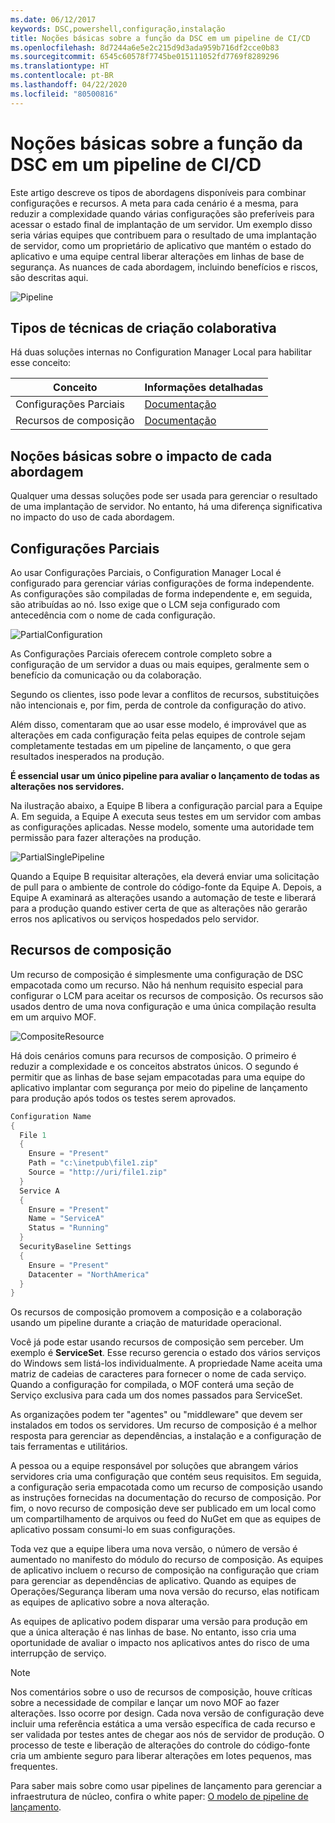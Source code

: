 ```yaml
---
ms.date: 06/12/2017
keywords: DSC,powershell,configuração,instalação
title: Noções básicas sobre a função da DSC em um pipeline de CI/CD
ms.openlocfilehash: 8d7244a6e5e2c215d9d3ada959b716df2cce0b83
ms.sourcegitcommit: 6545c60578f7745be015111052fd7769f8289296
ms.translationtype: HT
ms.contentlocale: pt-BR
ms.lasthandoff: 04/22/2020
ms.locfileid: "80500816"
---
```

# <a name="understanding-dscs-role-in-a-cicd-pipeline"></a>Noções básicas sobre a função da DSC em um pipeline de CI/CD

Este artigo descreve os tipos de abordagens disponíveis para combinar configurações e recursos.
A meta para cada cenário é a mesma, para reduzir a complexidade quando várias configurações são preferíveis para acessar o estado final de implantação de um servidor. Um exemplo disso seria várias equipes que contribuem para o resultado de uma implantação de servidor, como um proprietário de aplicativo que mantém o estado do aplicativo e uma equipe central liberar alterações em linhas de base de segurança. As nuances de cada abordagem, incluindo benefícios e riscos, são descritas aqui.

![Pipeline](media/authoringAdvanced/Pipeline.jpg)

## <a name="types-of-collaborative-authoring-techniques"></a>Tipos de técnicas de criação colaborativa

Há duas soluções internas no Configuration Manager Local para habilitar esse conceito:

|        Conceito         |                    Informações detalhadas                     |
| ---------------------- | ----------------------------------------------------------- |
| Configurações Parciais | [Documentação](../pull-server/partialConfigs.md)           |
| Recursos de composição    | [Documentação](../resources/authoringResourceComposite.md) |

## <a name="understanding-the-impact-of-each-approach"></a>Noções básicas sobre o impacto de cada abordagem

Qualquer uma dessas soluções pode ser usada para gerenciar o resultado de uma implantação de servidor. No entanto, há uma diferença significativa no impacto do uso de cada abordagem.

## <a name="partial-configurations"></a>Configurações Parciais

Ao usar Configurações Parciais, o Configuration Manager Local é configurado para gerenciar várias configurações de forma independente. As configurações são compiladas de forma independente e, em seguida, são atribuídas ao nó. Isso exige que o LCM seja configurado com antecedência com o nome de cada configuração.

![PartialConfiguration](media/authoringAdvanced/PartialConfiguration.jpg)

As Configurações Parciais oferecem controle completo sobre a configuração de um servidor a duas ou mais equipes, geralmente sem o benefício da comunicação ou da colaboração.

Segundo os clientes, isso pode levar a conflitos de recursos, substituições não intencionais e, por fim, perda de controle da configuração do ativo.

Além disso, comentaram que ao usar esse modelo, é improvável que as alterações em cada configuração feita pelas equipes de controle sejam completamente testadas em um pipeline de lançamento, o que gera resultados inesperados na produção.

**É essencial usar um único pipeline para avaliar o lançamento de todas as alterações nos servidores.**

Na ilustração abaixo, a Equipe B libera a configuração parcial para a Equipe A. Em seguida, a Equipe A executa seus testes em um servidor com ambas as configurações aplicadas. Nesse modelo, somente uma autoridade tem permissão para fazer alterações na produção.

![PartialSinglePipeline](media/authoringAdvanced/PartialSinglePipeline.jpg)

Quando a Equipe B requisitar alterações, ela deverá enviar uma solicitação de pull para o ambiente de controle do código-fonte da Equipe A. Depois, a Equipe A examinará as alterações usando a automação de teste e liberará para a produção quando estiver certa de que as alterações não gerarão erros nos aplicativos ou serviços hospedados pelo servidor.

## <a name="composite-resources"></a>Recursos de composição

Um recurso de composição é simplesmente uma configuração de DSC empacotada como um recurso. Não há nenhum requisito especial para configurar o LCM para aceitar os recursos de composição. Os recursos são usados dentro de uma nova configuração e uma única compilação resulta em um arquivo MOF.

![CompositeResource](media/authoringAdvanced/CompositeResource.jpg)

Há dois cenários comuns para recursos de composição. O primeiro é reduzir a complexidade e os conceitos abstratos únicos. O segundo é permitir que as linhas de base sejam empacotadas para uma equipe do aplicativo implantar com segurança por meio do pipeline de lançamento para produção após todos os testes serem aprovados.

```PowerShell
Configuration Name
{
  File 1
  {
    Ensure = "Present"
    Path = "c:\inetpub\file1.zip"
    Source = "http://uri/file1.zip"
  }
  Service A
  {
    Ensure = "Present"
    Name = "ServiceA"
    Status = "Running"
  }
  SecurityBaseline Settings
  {
    Ensure = "Present"
    Datacenter = "NorthAmerica"
  }
}
```

Os recursos de composição promovem a composição e a colaboração usando um pipeline durante a criação de maturidade operacional.

Você já pode estar usando recursos de composição sem perceber. Um exemplo é **ServiceSet**.
Esse recurso gerencia o estado dos vários serviços do Windows sem listá-los individualmente. A propriedade Name aceita uma matriz de cadeias de caracteres para fornecer o nome de cada serviço. Quando a configuração for compilada, o MOF conterá uma seção de Serviço exclusiva para cada um dos nomes passados para ServiceSet.

As organizações podem ter "agentes" ou "middleware" que devem ser instalados em todos os servidores. Um recurso de composição é a melhor resposta para gerenciar as dependências, a instalação e a configuração de tais ferramentas e utilitários.

A pessoa ou a equipe responsável por soluções que abrangem vários servidores cria uma configuração que contém seus requisitos. Em seguida, a configuração seria empacotada como um recurso de composição usando as instruções fornecidas na documentação do recurso de composição. Por fim, o novo recurso de composição deve ser publicado em um local como um compartilhamento de arquivos ou feed do NuGet em que as equipes de aplicativo possam consumi-lo em suas configurações.

Toda vez que a equipe libera uma nova versão, o número de versão é aumentado no manifesto do módulo do recurso de composição. As equipes de aplicativo incluem o recurso de composição na configuração que criam para gerenciar as dependências de aplicativo. Quando as equipes de Operações/Segurança liberam uma nova versão do recurso, elas notificam as equipes de aplicativo sobre a nova alteração.

As equipes de aplicativo podem disparar uma versão para produção em que a única alteração é nas linhas de base.
No entanto, isso cria uma oportunidade de avaliar o impacto nos aplicativos antes do risco de uma interrupção de serviço.

> [!NOTE]
> Nos comentários sobre o uso de recursos de composição, houve críticas sobre a necessidade de compilar e lançar um novo MOF ao fazer alterações. Isso ocorre por design. Cada nova versão de configuração deve incluir uma referência estática a uma versão específica de cada recurso e ser validada por testes antes de chegar aos nós de servidor de produção. O processo de teste e liberação de alterações do controle do código-fonte cria um ambiente seguro para liberar alterações em lotes pequenos, mas frequentes.

Para saber mais sobre como usar pipelines de lançamento para gerenciar a infraestrutura de núcleo, confira o white paper: [O modelo de pipeline de lançamento](../further-reading/whitepapers.md).
